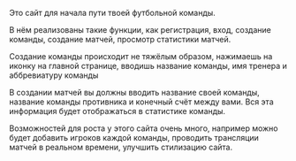 Это сайт для начала пути твоей футбольной команды.

В нём реализованы такие функции, как регистрация, вход, создание команды, создание матчей, просмотр статистики матчей.

Создание команды происходит не тяжёлым образом, нажимаешь на иконку на главной странице, вводишь название команды, имя тренера и аббревиатуру команды

В создании матчей вы должны вводить название своей команды, название команды противника и конечный счёт между вами. Вся эта информация будет отображаться в статистике команды.

Возможностей для роста у этого сайта очень много, например можно будет добавить игроков каждой команды, проводить трансляции матчей в реальном времени, улучшить стилизацию сайта.